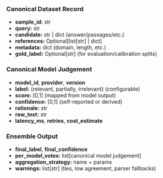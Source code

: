 ### Canonical Dataset Record
- **sample_id:** str  
- **query:** str  
- **candidate:** str | dict (answer/passages/etc.)  
- **references:** Optional[list[str] | dict]  
- **metadata:** dict (domain, length, etc.)  
- **gold_label:** Optional[str] (for evaluation/calibration splits)

### Canonical Model Judgement
- **model_id**, **provider**, **version**  
- **label:** {relevant, partially, irrelevant} (configurable)  
- **score:** [0,1] (mapped from model output)  
- **confidence:** [0,1] (self-reported or derived)  
- **rationale:** str  
- **raw_text:** str  
- **latency_ms**, **retries**, **cost_estimate**

### Ensemble Output
- **final_label**, **final_confidence**  
- **per_model_votes:** list[canonical model judgement]  
- **aggregation_strategy:** name + params  
- **warnings:** list[str] (ties, low agreement, parser fallbacks)
